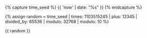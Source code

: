 <!--create a semi-random number using the last second of the send date-->
{% capture time_seed %}
  {{ 'now' | date: "%s" }}
{% endcapture %}

<!--manupulate using lots of maths-->
{% assign random = time_seed | times: 1103515245 | plus: 12345 | divided_by: 65536 | modulo: 32768 | modulo: 10 %}

<!--return number-->
{{ random }}
